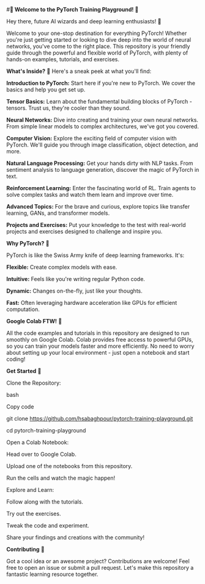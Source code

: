 #**🎉 Welcome to the PyTorch Training Playground! 🎉**

Hey there, future AI wizards and deep learning enthusiasts! 🚀


Welcome to your one-stop destination for everything PyTorch! Whether you're just getting started or looking to dive deep into the world of neural networks, you've come to the right place. This repository is your friendly guide through the powerful and flexible world of PyTorch, with plenty of hands-on examples, tutorials, and exercises.


**What's Inside?** 🧐
Here's a sneak peek at what you'll find:


**Introduction to PyTorch:** Start here if you're new to PyTorch. We cover the basics and help you get set up.

**Tensor Basics:** Learn about the fundamental building blocks of PyTorch - tensors. Trust us, they're cooler than they sound.

**Neural Networks:** Dive into creating and training your own neural networks. From simple linear models to complex architectures, we've got you covered.

**Computer Vision:** Explore the exciting field of computer vision with PyTorch. We'll guide you through image classification, object detection, and more.

**Natural Language Processing:** Get your hands dirty with NLP tasks. From sentiment analysis to language generation, discover the magic of PyTorch in text.

**Reinforcement Learning:** Enter the fascinating world of RL. Train agents to solve complex tasks and watch them learn and improve over time.

**Advanced Topics:** For the brave and curious, explore topics like transfer learning, GANs, and transformer models.

**Projects and Exercises:** Put your knowledge to the test with real-world projects and exercises designed to challenge and inspire you.

**Why PyTorch?** 🤔

PyTorch is like the Swiss Army knife of deep learning frameworks. It's:


**Flexible:** Create complex models with ease.

**Intuitive:** Feels like you're writing regular Python code.

**Dynamic:** Changes on-the-fly, just like your thoughts.

**Fast:** Often leveraging hardware acceleration like GPUs for efficient computation.

**Google Colab FTW!** 🌟

All the code examples and tutorials in this repository are designed to run smoothly on Google Colab. Colab provides free access to powerful GPUs, so you can train 
your models faster and more efficiently. No need to worry about setting up your local environment - just open a notebook and start coding!


**Get Started** 🚀

Clone the Repository:


bash

Copy code

git clone https://github.com/hsabaghpour/pytorch-training-playground.git

cd pytorch-training-playground

Open a Colab Notebook:


Head over to Google Colab.

Upload one of the notebooks from this repository.

Run the cells and watch the magic happen!

Explore and Learn:



Follow along with the tutorials.

Try out the exercises.

Tweak the code and experiment.

Share your findings and creations with the community!

**Contributing** 🤝

Got a cool idea or an awesome project? Contributions are welcome! Feel free to open an issue or submit a pull request. Let's make this repository a fantastic learning resource together.

